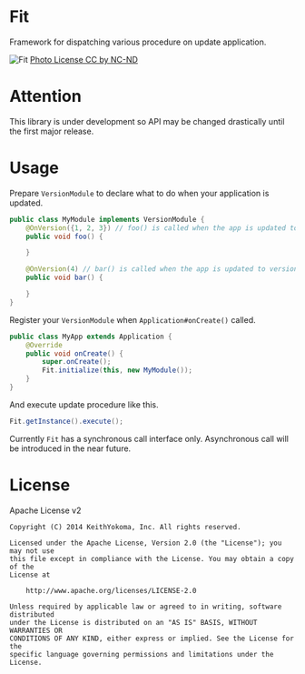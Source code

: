 # Fit

Framework for dispatching various procedure on update application.

![Fit](https://farm3.staticflickr.com/2780/4285120077_2eae97a495_o_d.jpg)
[Photo License CC by NC-ND](https://creativecommons.org/licenses/by-nc-nd/2.0/)

# Attention

This library is under development so API may be changed drastically until the first major release.

# Usage

Prepare `VersionModule` to declare what to do when your application is updated.

```java
public class MyModule implements VersionModule {
    @OnVersion({1, 2, 3}) // foo() is called when the app is updated to version code = 1, 2 and 3
    public void foo() {

    }

    @OnVersion(4) // bar() is called when the app is updated to version code = 4
    public void bar() {

    }
}
```

Register your `VersionModule` when `Application#onCreate()` called.

```java
public class MyApp extends Application {
    @Override
    public void onCreate() {
        super.onCreate();
        Fit.initialize(this, new MyModule());
    }
}
```

And execute update procedure like this.

```java
Fit.getInstance().execute();
```

Currently `Fit` has a synchronous call interface only.
Asynchronous call will be introduced in the near future.

# License

Apache License v2

```
Copyright (C) 2014 KeithYokoma, Inc. All rights reserved.

Licensed under the Apache License, Version 2.0 (the "License"); you may not use
this file except in compliance with the License. You may obtain a copy of the
License at

    http://www.apache.org/licenses/LICENSE-2.0

Unless required by applicable law or agreed to in writing, software distributed
under the License is distributed on an "AS IS" BASIS, WITHOUT WARRANTIES OR
CONDITIONS OF ANY KIND, either express or implied. See the License for the
specific language governing permissions and limitations under the License.
```

